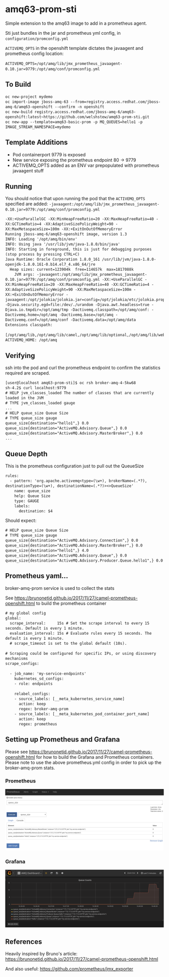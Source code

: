 # amq63-prom-sti

Simple extension to the amq63 image to add in a prometheus agent.

Sti just bundles in the jar and prometheus yml config, in `configuration/promconfig.yml`

`ACTIVEMQ_OPTS` in the openshift template dictates the javaagent and prometheus config location:

`ACTIVEMQ_OPTS=/opt/amq/lib/jmx_prometheus_javaagent-0.10.jar=9779:/opt/amq/conf/promconfig.yml`

## To Build

```
oc new-project mydemo
oc import-image jboss-amq-63 --from=registry.access.redhat.com/jboss-amq-6/amq63-openshift --confirm -n openshift
oc new-build registry.access.redhat.com/jboss-amq-6/amq63-openshift:latest~https://github.com/welshstew/amq63-prom-sti.git
oc new-app --template=amq63-basic-prom -p MQ_QUEUES=hello1 -p IMAGE_STREAM_NAMESPACE=mydemo
```

## Template Additions

- Pod containerport 9779 is exposed
- New service exposing the prometheus endpoint 80 -> 9779
- ACTIVEMQ_OPTS added as an ENV var prepopulated with prometheus javaagent stuff


## Running

You should notice that upon running the pod that the `ACTIVEMQ_OPTS` specified are added: `-javaagent:/opt/amq/lib/jmx_prometheus_javaagent-0.10.jar=9779:/opt/amq/conf/promconfig.yml`

```
-XX:+UseParallelGC -XX:MinHeapFreeRatio=20 -XX:MaxHeapFreeRatio=40 -XX:GCTimeRatio=4 -XX:AdaptiveSizePolicyWeight=90 -XX:MaxMetaspaceSize=100m -XX:+ExitOnOutOfMemoryError
Running jboss-amq-6/amq63-openshift image, version 1.3
INFO: Loading '/opt/amq/bin/env'
INFO: Using java '/usr/lib/jvm/java-1.8.0/bin/java'
INFO: Starting in foreground, this is just for debugging purposes (stop process by pressing CTRL+C)
Java Runtime: Oracle Corporation 1.8.0_161 /usr/lib/jvm/java-1.8.0-openjdk-1.8.0.161-0.b14.el7_4.x86_64/jre
  Heap sizes: current=123904k  free=114657k  max=1817088k
    JVM args: -javaagent:/opt/amq/lib/jmx_prometheus_javaagent-0.10.jar=9779:/opt/amq/conf/promconfig.yml -XX:+UseParallelGC -XX:MinHeapFreeRatio=20 -XX:MaxHeapFreeRatio=40 -XX:GCTimeRatio=4 -XX:AdaptiveSizePolicyWeight=90 -XX:MaxMetaspaceSize=100m -XX:+ExitOnOutOfMemoryError -javaagent:/opt/jolokia/jolokia.jar=config=/opt/jolokia/etc/jolokia.properties -Djava.security.egd=file:/dev/./urandom -Djava.awt.headless=true -Djava.io.tmpdir=/opt/amq/tmp -Dactivemq.classpath=/opt/amq/conf: -Dactivemq.home=/opt/amq -Dactivemq.base=/opt/amq -Dactivemq.conf=/opt/amq/conf -Dactivemq.data=/opt/amq/data
Extensions classpath:
  [/opt/amq/lib,/opt/amq/lib/camel,/opt/amq/lib/optional,/opt/amq/lib/web,/opt/amq/lib/extra]
ACTIVEMQ_HOME: /opt/amq
```

## Verifying

ssh into the pod and curl the prometheus endpoint to confirm the statistics required are scraped.

```
[user@localhost amq63-prom-sti]$ oc rsh broker-amq-4-5kw68
sh-4.2$ curl localhost:9779
# HELP jvm_classes_loaded The number of classes that are currently loaded in the JVM
# TYPE jvm_classes_loaded gauge
...
# HELP queue_size Queue Size
# TYPE queue_size gauge
queue_size{destination="hello1",} 0.0
queue_size{destination="ActiveMQ.Advisory.Queue",} 0.0
queue_size{destination="ActiveMQ.Advisory.MasterBroker",} 0.0
...

```

## Queue Depth

This is the prometheus configuration just to pull out the QueueSize

```
rules:
  - pattern: 'org.apache.activemq<type=(\w+), brokerName=(.*?), destinationType=(\w+), destinationName=(.*?)><>QueueSize'
    name: queue_size
    help: Queue Size
    type: GAUGE
    labels:
      destination: $4
```


Should expect:

```
# HELP queue_size Queue Size
# TYPE queue_size gauge
queue_size{destination="ActiveMQ.Advisory.Connection",} 0.0
queue_size{destination="ActiveMQ.Advisory.MasterBroker",} 0.0
queue_size{destination="hello1",} 4.0
queue_size{destination="ActiveMQ.Advisory.Queue",} 0.0
queue_size{destination="ActiveMQ.Advisory.Producer.Queue.hello1",} 0.0
```

## Prometheus yaml...

broker-amq-prom service is used to collect the stats

See https://brunonetid.github.io/2017/11/27/camel-prometheus-openshift.html to build the prometheus container

```
# my global config
global:
  scrape_interval:     15s # Set the scrape interval to every 15 seconds. Default is every 1 minute.
  evaluation_interval: 15s # Evaluate rules every 15 seconds. The default is every 1 minute.
  # scrape_timeout is set to the global default (10s).

# Scraping could be configured for specific IPs, or using discovery mechanisms
scrape_configs:

  - job_name: 'my-service-endpoints'
    kubernetes_sd_configs:
    - role: endpoints

    relabel_configs:
    - source_labels: [__meta_kubernetes_service_name]
      action: keep
      regex: broker-amq-prom
    - source_labels: [__meta_kubernetes_pod_container_port_name]
      action: keep
      regex: prometheus
```


## Setting up Prometheus and Grafana

Please see https://brunonetid.github.io/2017/11/27/camel-prometheus-openshift.html for how to build the Grafana and Prometheus containers.
Please note to use the above prometheus.yml config in order to pick up the broker-amq-prom stats.

### Prometheus

![Prometheus Grab](./img/prometheus-grab.png)

### Grafana

![Grafana Grab](./img/grafana-grab.png)


## References

Heavily inspired by Bruno's article:
https://brunonetid.github.io/2017/11/27/camel-prometheus-openshift.html

And also useful:
https://github.com/prometheus/jmx_exporter